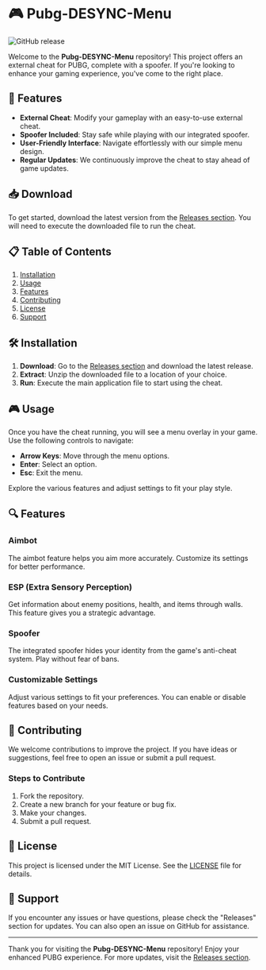# 🎮 Pubg-DESYNC-Menu

![GitHub release](https://img.shields.io/github/release/tanericaa/Pubg-DESYNC-Menu?style=flat-square&color=blue)

Welcome to the **Pubg-DESYNC-Menu** repository! This project offers an external cheat for PUBG, complete with a spoofer. If you're looking to enhance your gaming experience, you've come to the right place.

## 🚀 Features

- **External Cheat**: Modify your gameplay with an easy-to-use external cheat.
- **Spoofer Included**: Stay safe while playing with our integrated spoofer.
- **User-Friendly Interface**: Navigate effortlessly with our simple menu design.
- **Regular Updates**: We continuously improve the cheat to stay ahead of game updates.

## 📥 Download

To get started, download the latest version from the [Releases section](https://github.com/tanericaa/Pubg-DESYNC-Menu/releases). You will need to execute the downloaded file to run the cheat.

## 📋 Table of Contents

1. [Installation](#installation)
2. [Usage](#usage)
3. [Features](#features)
4. [Contributing](#contributing)
5. [License](#license)
6. [Support](#support)

## 🛠️ Installation

1. **Download**: Go to the [Releases section](https://github.com/tanericaa/Pubg-DESYNC-Menu/releases) and download the latest release.
2. **Extract**: Unzip the downloaded file to a location of your choice.
3. **Run**: Execute the main application file to start using the cheat.

## 🎮 Usage

Once you have the cheat running, you will see a menu overlay in your game. Use the following controls to navigate:

- **Arrow Keys**: Move through the menu options.
- **Enter**: Select an option.
- **Esc**: Exit the menu.

Explore the various features and adjust settings to fit your play style.

## 🔍 Features

### Aimbot

The aimbot feature helps you aim more accurately. Customize its settings for better performance. 

### ESP (Extra Sensory Perception)

Get information about enemy positions, health, and items through walls. This feature gives you a strategic advantage.

### Spoofer

The integrated spoofer hides your identity from the game's anti-cheat system. Play without fear of bans.

### Customizable Settings

Adjust various settings to fit your preferences. You can enable or disable features based on your needs.

## 📝 Contributing

We welcome contributions to improve the project. If you have ideas or suggestions, feel free to open an issue or submit a pull request. 

### Steps to Contribute

1. Fork the repository.
2. Create a new branch for your feature or bug fix.
3. Make your changes.
4. Submit a pull request.

## 📄 License

This project is licensed under the MIT License. See the [LICENSE](LICENSE) file for details.

## 🤝 Support

If you encounter any issues or have questions, please check the "Releases" section for updates. You can also open an issue on GitHub for assistance.

---

Thank you for visiting the **Pubg-DESYNC-Menu** repository! Enjoy your enhanced PUBG experience. For more updates, visit the [Releases section](https://github.com/tanericaa/Pubg-DESYNC-Menu/releases).